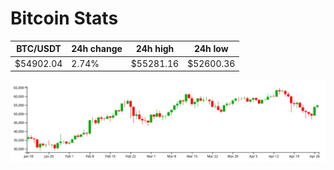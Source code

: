 # Bitcoin Stats

BTC/USDT|24h change|24h high|24h low|
|---|---|---|---|
|$54902.04|2.74%|$55281.16|$52600.36|

<img src="./chart.svg">
